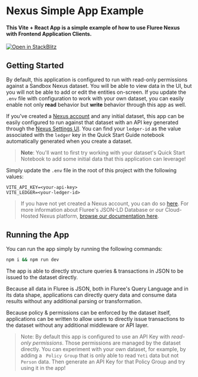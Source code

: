 # Nexus Simple App Example

#### This Vite + React App is a simple example of how to use Fluree Nexus with Frontend Application Clients.

[![Open in StackBlitz](https://developer.stackblitz.com/img/open_in_stackblitz.svg)](https://stackblitz.com/github/fluree/nexus-example-react-app?file=md!README.md)

## Getting Started

By default, this application is configured to run with read-only permissions against a Sandbox Nexus dataset. You will be able to view data in the UI, but you will not be able to add or edit the entities on-screen. If you update the `.env` file with configuration to work with your own dataset, you can easily enable not only **read** behavior but **write** behavior through this app as well.

If you've created a [Nexus account](https://data.flur.ee/) and any initial dataset, this app can be easily configured to run against that dataset with an API key generated through the [Nexus Settings UI](https://developers.flur.ee/docs/nexus/datasets/settings/). You can find your `ledger-id` as the value associated with the `ledger` key in the Quick Start Guide notebook automatically generated when you create a dataset.

> **Note**: You'll want to first try working with your dataset's Quick Start Notebook to add some initial data that this application can leverage!

Simply update the `.env` file in the root of this project with the following values:

```
VITE_API_KEY=<your-api-key>
VITE_LEDGER=<your-ledger-id>
```

> If you have not yet created a Nexus account, you can do so [here](https://data.flur.ee/). For more information about Fluree's JSON-LD Database or our Cloud-Hosted Nexus platform, [browse our documentation here](https://developers.flur.ee/).

## Running the App

You can run the app simply by running the following commands:

```bash
npm i && npm run dev
```

The app is able to directly structure queries & transactions in JSON to be issued to the dataset directly.

Because all data in Fluree is JSON, both in Fluree's Query Language and in its data shape, applications can directly query data and consume data results without any additional parsing or transformation.

Because policy & permissions can be enforced by the dataset itself, applications can be written to allow users to directly issue transactions to the dataset without any additional middleware or API layer.

> Note: By default this app is configured to use an API Key with _read-only permissions_. Those permissions are managed by the dataset directly. You can experiment with your own dataset, for example, by adding a ` Policy Group` that is only able to read `Yeti` data but not `Person` data. Then generate an API Key for that Policy Group and try using it in the app!
